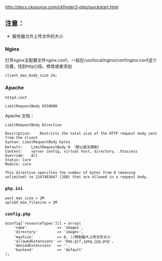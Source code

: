 http://docs.cksource.com/ckfinder3-php/quickstart.html


## 注意：
- 服务器允许上传文件的大小  

### Nginx

打开nginx主配置文件nginx.conf，一般在/usr/local/nginx/conf/nginx.conf这个位置，找到http{}段，修改或者添加
```
client_max_body_size 2m;
```

### Apache 

`httpd.conf`

```
LimitRequestBody 6550000
```

Apache 文档：

```
LimitRequestBody Directive

Description:	Restricts the total size of the HTTP request body sent from the client
Syntax:	LimitRequestBody bytes
Default:	LimitRequestBody 0 （默认是无限制）
Context:	server config, virtual host, directory, .htaccess
Override:	All
Status:	Core
Module:	core
```

`This directive specifies the number of bytes from 0 (meaning unlimited) to 2147483647 (2GB) that are allowed in a request body. `

### `php.ini`

```
post_max_size = 2M
upload_max_filesize = 2M
```

### `config.php`

```
$config['resourceTypes'][] = array(
    'name'              => 'Images',
    'directory'         => 'images',
    'maxSize'           => 0, //限制最大上传文件大小
    'allowedExtensions' => 'bmp,gif,jpeg,jpg,png',
    'deniedExtensions'  => '',
    'backend'           => 'default'
);
```



